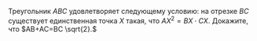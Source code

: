 Треугольник $ABC$ удовлетворяет следующему условию: на отрезке $BC$ существует единственная точка $X$ такая, что $AX^2=BX\cdot CX.$ Докажите, что $AB+AC=BC \sqrt{2}.$